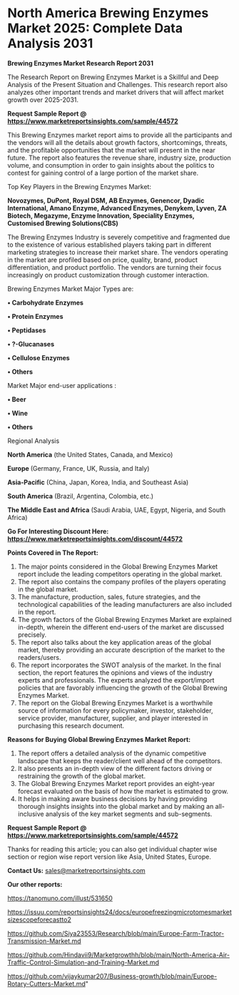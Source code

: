 # North America Brewing Enzymes Market 2025: Complete Data Analysis 2031

<strong>Brewing Enzymes Market Research Report 2031</strong>

The Research Report on Brewing Enzymes Market is a Skillful and Deep Analysis of the Present Situation and Challenges. This research report also analyzes other important trends and market drivers that will affect market growth over 2025-2031.

<strong>Request Sample Report @ <a href=https://www.marketreportsinsights.com/sample/44572>https://www.marketreportsinsights.com/sample/44572</a></strong>

This Brewing Enzymes market report aims to provide all the participants and the vendors will all the details about growth factors, shortcomings, threats, and the profitable opportunities that the market will present in the near future. The report also features the revenue share, industry size, production volume, and consumption in order to gain insights about the politics to contest for gaining control of a large portion of the market share.

Top Key Players in the Brewing Enzymes Market:

<strong>Novozymes, DuPont, Royal DSM, AB Enzymes, Genencor, Dyadic International, Amano Enzyme, Advanced Enzymes, Denykem, Lyven, ZA Biotech, Megazyme, Enzyme Innovation, Speciality Enzymes, Customised Brewing Solutions(CBS)</strong>

The Brewing Enzymes Industry is severely competitive and fragmented due to the existence of various established players taking part in different marketing strategies to increase their market share. The vendors operating in the market are profiled based on price, quality, brand, product differentiation, and product portfolio. The vendors are turning their focus increasingly on product customization through customer interaction.

Brewing Enzymes Market Major Types are:

<strong>•  Carbohydrate Enzymes

•  Protein Enzymes

•  Peptidases

•  ?-Glucanases

•  Cellulose Enzymes

•  Others</strong>

Market Major end-user applications :

<strong>•  Beer

•  Wine

•  Others</strong>

Regional Analysis

</u><strong><b>North America</b></strong> (the United States, Canada, and Mexico)

<strong><b>Europe </b></strong>(Germany, France, UK, Russia, and Italy)

<strong><b>Asia-Pacific</b></strong> (China, Japan, Korea, India, and Southeast Asia)

<strong><b>South America</b></strong> (Brazil, Argentina, Colombia, etc.)

<strong><b>The Middle East and Africa</b></strong> (Saudi Arabia, UAE, Egypt, Nigeria, and South Africa)

<strong>Go For Interesting Discount Here: <a href=https://www.marketreportsinsights.com/discount/44572>https://www.marketreportsinsights.com/discount/44572</a></strong>

<strong>Points Covered in The Report:</strong>
<ol>
  <li>The major points considered in the Global Brewing Enzymes Market report include the leading competitors operating in the global market.</li>
  <li>The report also contains the company profiles of the players operating in the global market.</li>
  <li>The manufacture, production, sales, future strategies, and the technological capabilities of the leading manufacturers are also included in the report.</li>
  <li>The growth factors of the Global Brewing Enzymes Market are explained in-depth, wherein the different end-users of the market are discussed precisely.</li>
  <li>The report also talks about the key application areas of the global market, thereby providing an accurate description of the market to the readers/users.</li>
  <li>The report incorporates the SWOT analysis of the market. In the final section, the report features the opinions and views of the industry experts and professionals. The experts analyzed the export/import policies that are favorably influencing the growth of the Global Brewing Enzymes Market.</li>
  <li>The report on the Global Brewing Enzymes Market is a worthwhile source of information for every policymaker, investor, stakeholder, service provider, manufacturer, supplier, and player interested in purchasing this research document.</li>
</ol>
<strong>Reasons for Buying Global Brewing Enzymes Market Report:</strong>

<ol>
  <li>The report offers a detailed analysis of the dynamic competitive landscape that keeps the reader/client well ahead of the competitors.</li>
  <li>It also presents an in-depth view of the different factors driving or restraining the growth of the global market.</li>
  <li>The Global Brewing Enzymes Market report provides an eight-year forecast evaluated on the basis of how the market is estimated to grow.</li>
  <li>It helps in making aware business decisions by having providing thorough insights insights into the global market and by making an all-inclusive analysis of the key market segments and sub-segments.</li>
</ol>
<strong>Request Sample Report @ <a href=https://www.marketreportsinsights.com/sample/44572>https://www.marketreportsinsights.com/sample/44572</a></strong>


Thanks for reading this article; you can also get individual chapter wise section or region wise report version like Asia, United States, Europe.

<strong>Contact Us:</strong>
sales@marketreportsinsights.com

<strong>Our other reports:</strong>

<a href=https://tanomuno.com/illust/531650>https://tanomuno.com/illust/531650</a>

<a href=https://issuu.com/reportsinsights24/docs/europefreezingmicrotomesmarketsizescopeforecastto2>https://issuu.com/reportsinsights24/docs/europefreezingmicrotomesmarketsizescopeforecastto2</a>

<a href=https://github.com/Siya23553/Research/blob/main/Europe-Farm-Tractor-Transmission-Market.md>https://github.com/Siya23553/Research/blob/main/Europe-Farm-Tractor-Transmission-Market.md</a>

<a href=https://github.com/Hindavii9/Marketgrowthh/blob/main/North-America-Air-Traffic-Control-Simulation-and-Training-Market.md>https://github.com/Hindavii9/Marketgrowthh/blob/main/North-America-Air-Traffic-Control-Simulation-and-Training-Market.md</a>

<a href=https://github.com/vijaykumar207/Business-growth/blob/main/Europe-Rotary-Cutters-Market.md>https://github.com/vijaykumar207/Business-growth/blob/main/Europe-Rotary-Cutters-Market.md</a>"
